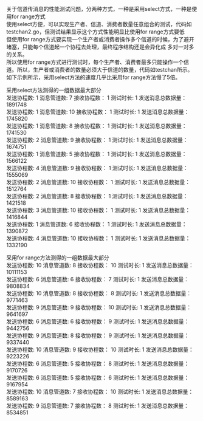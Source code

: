 关于信道传消息的性能测试问题，分两种方式，一种是采用select方式，一种是使用for range方式  
使用select方便，可以实现生产者、信道、消费者数量任意组合的测试，代码如testchan2.go，但测试结果显示这个方式性能明显比使用for range方式要低  
但使用for range方式要实现一个生产者或消费者操作多个信道的时候，为了避开堵塞，只能每个信道起一个协程去处理，最终程序结构还是会异化成 多对一对多的关系。  
所以使用for range方式进行测试时，每个生产者、消费者最多只能操作一个信道。所以，生产者或消费者的数量必须大于信道的数量，代码如testchan所示。  
如下示例所示，采用select方法的速度几乎比采用for range方法慢了5倍。  


采用select方法测得的一组数据最大部分  
发送协程数:	1	消息管道数:	7	 接收协程数：	1	测试时长:	1	发送消息总数据量：	1891748  
发送协程数:	1	消息管道数:	10	 接收协程数：	1	测试时长:	1	发送消息总数据量：	1745820  
发送协程数:	1	消息管道数:	8	 接收协程数：	1	测试时长:	1	发送消息总数据量：	1741530  
发送协程数:	2	消息管道数:	9	 接收协程数：	1	测试时长:	1	发送消息总数据量：	1674751  
发送协程数:	1	消息管道数:	5	 接收协程数：	1	测试时长:	1	发送消息总数据量：	1566122  
发送协程数:	4	消息管道数:	9	 接收协程数：	1	测试时长:	1	发送消息总数据量：	1555069  
发送协程数:	2	消息管道数:	10	 接收协程数：	1	测试时长:	1	发送消息总数据量：	1512764  
发送协程数:	2	消息管道数:	8	 接收协程数：	1	测试时长:	1	发送消息总数据量：	1421518  
发送协程数:	3	消息管道数:	10	 接收协程数：	1	测试时长:	1	发送消息总数据量：	1416844  
发送协程数:	1	消息管道数:	6	 接收协程数：	1	测试时长:	1	发送消息总数据量：	1390872  
发送协程数:	4	消息管道数:	10	 接收协程数：	1	测试时长:	1	发送消息总数据量：	1332190  


采用for range方法测得的一组数据最大部分  
发送协程数:	10	消息管道数:	8	 接收协程数：	10	测试时长:	1	发送消息总数据量：	10111153  
发送协程数:	6	消息管道数:	6	 接收协程数：	7	测试时长:	1	发送消息总数据量：	9808834  
发送协程数:	10	消息管道数:	8	 接收协程数：	8	测试时长:	1	发送消息总数据量：	9771463  
发送协程数:	9	消息管道数:	9	 接收协程数：	10	测试时长:	1	发送消息总数据量：	9641697  
发送协程数:	6	消息管道数:	6	 接收协程数：	9	测试时长:	1	发送消息总数据量：	9442756  
发送协程数:	9	消息管道数:	8	 接收协程数：	9	测试时长:	1	发送消息总数据量：	9337440  
发送协程数:	10	消息管道数:	9	 接收协程数：	10	测试时长:	1	发送消息总数据量：	9223226  
发送协程数:	6	消息管道数:	5	 接收协程数：	8	测试时长:	1	发送消息总数据量：	9170726  
发送协程数:	6	消息管道数:	5	 接收协程数：	6	测试时长:	1	发送消息总数据量：	9167954  
发送协程数:	10	消息管道数:	7	 接收协程数：	10	测试时长:	1	发送消息总数据量：	8589163  
发送协程数:	9	消息管道数:	7	 接收协程数：	8	测试时长:	1	发送消息总数据量：	8534851  
